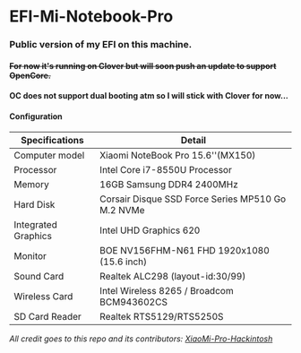 # EFI-Mi-Notebook-Pro
### Public version of my EFI on this machine.

#### ~~For now it's running on Clover but will soon push an update to support OpenCore.~~
#### OC does not support dual booting atm so I will stick with Clover for now...

#### Configuration

| Specifications      | Detail                                            |
| ------------------- | -------------------------------------------       |
| Computer model      | Xiaomi NoteBook Pro 15.6''(MX150)                 |
| Processor           | Intel Core i7-8550U Processor                     |
| Memory              | 16GB Samsung DDR4 2400MHz                         |
| Hard Disk           | Corsair Disque SSD Force Series MP510 Go M.2 NVMe |
| Integrated Graphics | Intel UHD Graphics 620                            |
| Monitor             | BOE NV156FHM-N61 FHD 1920x1080 (15.6 inch)        |
| Sound Card          | Realtek ALC298 (layout-id:30/99)                  |
| Wireless Card       | Intel Wireless 8265 / Broadcom BCM943602CS        |
| SD Card Reader      | Realtek RTS5129/RTS5250S                          |

*All credit goes to this repo and its contributors: [XiaoMi-Pro-Hackintosh](https://github.com/daliansky/XiaoMi-Pro-Hackintosh)*
